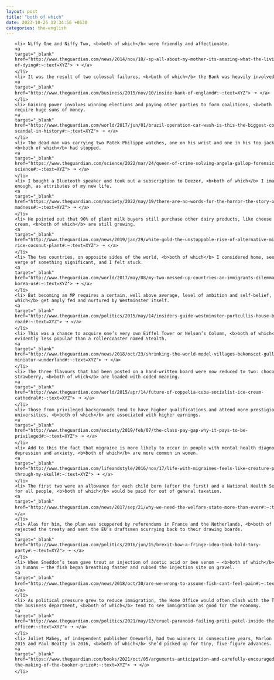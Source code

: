 ```yaml
---
layout: post
title: "both of which"
date: 2023-10-25 12:34:56 +0530
categories: the-english
---
```

<style>
    ol {
        width: 800px;
        margin: 0 auto;
    }
ol li {
    font-size: 18px;
    line-height: 1.5;
    padding-bottom: 8px;
}
</style>
<ol>

    <li> Niffy One and Niffy Two, <b>both of which</b> were friendly and affectionate.
    <a 
    target="_blank" 
    href="http://www.theguardian.com/news/2014/nov/18/-sp-all-about-my-mother-its-amazing-what-the-living-expect-of-dying#:~:text=XYZ"> 🠢 </a>
    </li>
    <li> It was the result of two colossal failures, <b>both of which</b> the Bank was heavily involved in.
    <a 
    target="_blank" 
    href="http://www.theguardian.com/business/2015/nov/10/inside-bank-of-england#:~:text=XYZ"> 🠢 </a>
    </li>
    <li> Gaining power involves winning elections and paying other parties to form coalitions, <b>both of which</b> require huge sums of money.
    <a 
    target="_blank" 
    href="http://www.theguardian.com/world/2017/jun/01/brazil-operation-car-wash-is-this-the-biggest-corruption-scandal-in-history#:~:text=XYZ"> 🠢 </a>
    </li>
    <li> The dead man was carrying two Patek Philippe watches, one on his wrist and one in his top jacket pocket, <b>both of which</b> had stopped.
    <a 
    target="_blank" 
    href="https://www.theguardian.com/science/2022/mar/24/queen-of-crime-solving-angela-gallop-forensic-science#:~:text=XYZ"> 🠢 </a>
    </li>
    <li> I bought a Bluetooth speaker and took out a subscription to Deezer, <b>both of which</b> I imagined, oddly enough, as attributes of my new life.
    <a 
    target="_blank" 
    href="https://www.theguardian.com/society/2022/may/19/there-are-no-words-for-the-horror-the-story-of-my-madness#:~:text=XYZ"> 🠢 </a>
    </li>
    <li> He pointed out that 90% of plant milk buyers still purchase other dairy products, like cheese and ice cream, <b>both of which</b> are still growing.
    <a 
    target="_blank" 
    href="http://www.theguardian.com/news/2019/jan/29/white-gold-the-unstoppable-rise-of-alternative-milks-oat-soy-rice-coconut-plant#:~:text=XYZ"> 🠢 </a>
    </li>
    <li> The two countries, on opposite sides of the world, <b>both of which</b> I considered home, seemed on the verge of something significant, and I felt stuck.
    <a 
    target="_blank" 
    href="http://www.theguardian.com/world/2017/may/08/my-two-messed-up-countries-an-immigrants-dilemma-south-korea-us#:~:text=XYZ"> 🠢 </a>
    </li>
    <li> But becoming an MP requires a certain, well above average, level of ambition and self-belief, <b>both of which</b> get amply fed and nurtured by Westminster itself.
    <a 
    target="_blank" 
    href="http://www.theguardian.com/politics/2015/may/14/insiders-guide-westminster-portcullis-house-burma-road#:~:text=XYZ"> 🠢 </a>
    </li>
    <li> This was a chance to acquire one’s very own Eiffel Tower or Nelson’s Column, <b>both of which</b> were evidently less popular than a rollercoaster named Stealth.
    <a 
    target="_blank" 
    href="http://www.theguardian.com/news/2018/oct/23/shrinking-the-world-model-villages-bekonscot-gullivers-gate-miniatur-wunderland#:~:text=XYZ"> 🠢 </a>
    </li>
    <li> The three flavours that had been posted on a hand-written board were now reduced to two: chocolate and strawberry, <b>both of which</b> are loaded with coded meaning.
    <a 
    target="_blank" 
    href="http://www.theguardian.com/world/2015/apr/14/future-of-coppelia-cuba-socialist-ice-cream-cathedral#:~:text=XYZ"> 🠢 </a>
    </li>
    <li> Those from privileged backgrounds tend to have higher qualifications and attend more prestigious universities, <b>both of which</b> are associated with higher earnings.
    <a 
    target="_blank" 
    href="http://www.theguardian.com/society/2019/feb/07/the-class-pay-gap-why-it-pays-to-be-privileged#:~:text=XYZ"> 🠢 </a>
    </li>
    <li> Add to this the fact that migraine is more likely to occur in people with mental health diagnoses such as depression and anxiety, <b>both of which</b> are more common in women.
    <a 
    target="_blank" 
    href="http://www.theguardian.com/lifeandstyle/2016/nov/17/life-with-migraines-feels-like-creature-pushing-through-my-skull#:~:text=XYZ"> 🠢 </a>
    </li>
    <li> The first two were an allowance for each child born (after the first) and a National Health Service, free for all people, <b>both of which</b> would be paid for out of general taxation.
    <a 
    target="_blank" 
    href="http://www.theguardian.com/news/2017/sep/21/why-we-need-the-welfare-state-more-than-ever#:~:text=XYZ"> 🠢 </a>
    </li>
    <li> Alas for him, the plan was scuppered by referendums in France and the Netherlands, <b>both of which</b> rejected the treaty and sent the EU’s draftsmen scurrying back to their drawing boards.
    <a 
    target="_blank" 
    href="http://www.theguardian.com/politics/2016/jun/15/brexit-how-a-fringe-idea-took-hold-tory-party#:~:text=XYZ"> 🠢 </a>
    </li>
    <li> When Sneddon’s team gave trout an injection of acetic acid or bee venom – <b>both of which</b> cause pain in humans – the fish began breathing faster and rubbed the injection site on gravel.
    <a 
    target="_blank" 
    href="http://www.theguardian.com/news/2018/oct/30/are-we-wrong-to-assume-fish-cant-feel-pain#:~:text=XYZ"> 🠢 </a>
    </li>
    <li> As political pressure grew to reduce immigration, the Home Office would often clash with the Treasury and the business department, <b>both of which</b> tend to see immigration as good for the economy.
    <a 
    target="_blank" 
    href="http://www.theguardian.com/politics/2021/may/13/cruel-paranoid-failing-priti-patel-inside-the-home-office#:~:text=XYZ"> 🠢 </a>
    </li>
    <li> Juliet Mabey, of independent publisher Oneworld, had two winners in consecutive years, Marlon James in 2015 and Paul Beatty in 2016, <b>both of which</b> she’d picked up for tiny, five-figure advances.
    <a 
    target="_blank" 
    href="https://www.theguardian.com/books/2021/oct/05/arguments-anticipation-and-carefully-encouraged-scandals-the-making-of-the-booker-prize#:~:text=XYZ"> 🠢 </a>
    </li>